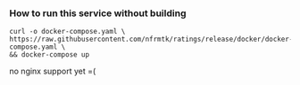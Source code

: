 ### How to run this service without building

```shell
curl -o docker-compose.yaml \
https://raw.githubusercontent.com/nfrmtk/ratings/release/docker/docker-compose.yaml \
&& docker-compose up 
```

no nginx support yet =(